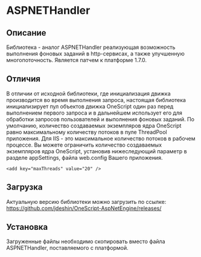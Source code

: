 ﻿# ASPNETHandler

## Описание
Библиотека - аналог ASPNETHandler реализующая возможность выполнения фоновых заданий в http-сервисах, а также улучшенную многопоточность.
Является патчем к платформе 1.7.0.

## Отличия
В отличии от исходной библиотеки, где инициализация движка производится во время выполнения запроса, настоящая библиотека инициализирует пул объектов движка OneScript один раз перед выполнением первого запроса и в дальнейшем использует его для обработки запросов пользователей и выполнения фоновых заданий.
По умолчанию, количество создаваемых экземпляров ядра OneScript равно максимальному количеству потоков в пуле ThreadPool приложения. Для IIS - это максимальное количество потоков в рабочем процессе.
Вы можете ограничить количество создаваемых экземпляров ядра OneScript, установив нижеследующий параметр в разделе appSettings, файла web.config Вашего приложения.

```
<add key="maxThreads" value="20" />
```

## Загрузка

Актуальную версию библиотеки можно загрузить по ссылке: https://github.com/jdeshin/OneScript-AspNetEngine/releases/

## Установка
Загруженные файлы необходимо скопировать вместо файла ASPNETHandler, поставляемого с платформой.
 